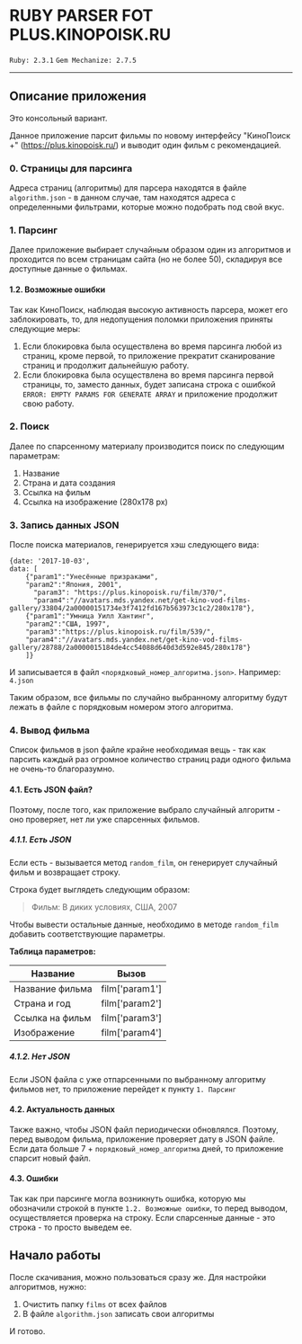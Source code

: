 # RUBY PARSER FOT PLUS.KINOPOISK.RU

`Ruby: 2.3.1`
`Gem Mechanize: 2.7.5`

-----------------------------

## Описание приложения
Это консольный вариант.

Данное приложение парсит фильмы по новому интерфейсу "КиноПоиск +" (https://plus.kinopoisk.ru/) и выводит один фильм с рекомендацией.

### 0. Страницы для парсинга

Адреса страниц (алгоритмы) для парсера находятся в файле `algorithm.json` - в данном случае, там находятся адреса с определенными фильтрами, которые можно подобрать под свой вкус.

### 1. Парсинг

Далее приложение выбирает случайным образом один из алгоритмов и проходится по всем страницам сайта (но не более 50), складируя все доступные данные о фильмах.

#### 1.2. Возможные ошибки

Так как КиноПоиск, наблюдая высокую активность парсера, может его заблокировать, то, для недопущения поломки приложения приняты следующие меры:

 1. Если блокировка была осуществлена во время парсинга любой из страниц, кроме первой, то приложение прекратит сканирование страниц и продолжит дальнейшую работу.
 2. Если блокировка была осуществлена во время парсинга первой страницы, то, заместо данных, будет записана строка с ошибкой `ERROR: EMPTY PARAMS FOR GENERATE ARRAY` и приложение продолжит свою работу.

### 2. Поиск
Далее по спарсенному материалу производится поиск по следующим параметрам:

 1. Название
 2. Страна и дата создания
 3. Ссылка на фильм
 4. Ссылка на изображение (280x178 px)

### 3. Запись данных JSON
После поиска материалов, генерируется хэш следующего вида:

    {date: '2017-10-03',
    data: [
	    {"param1":"Унесённые призраками",
	    "param2":"Япония, 2001",
		  "param3": "https://plus.kinopoisk.ru/film/370/",
		  "param4":"//avatars.mds.yandex.net/get-kino-vod-films-gallery/33804/2a00000151734e3f7412fd167b563973c1c2/280x178"},
		{"param1":"Умница Уилл Хантинг",
		"param2":"США, 1997",
		"param3":"https://plus.kinopoisk.ru/film/539/",
		"param4":"//avatars.mds.yandex.net/get-kino-vod-films-gallery/28788/2a0000015184de4cc54088d640d3d592e845/280x178"}
		]}

И записывается в файл `<порядковый_номер_алгоритма.json>`.
Например: `4.json`

Таким образом, все фильмы по случайно выбранному алгоритму будут лежать в файле с порядковым номером этого алгоритма.

### 4. Вывод фильма
Список фильмов в json файле крайне необходимая вещь - так как парсить каждый раз огромное количество страниц ради одного фильма не очень-то благоразумно.

#### 4.1. Есть JSON файл?
Поэтому, после того, как приложение выбрало случайный алгоритм - оно проверяет, нет ли уже спарсенных фильмов.

##### 4.1.1. Есть JSON
Если есть - вызывается метод `random_film`, он генерирует случайный фильм и возвращает строку.

Строка будет выглядеть следующим образом:

> Фильм: В диких условиях, США, 2007

Чтобы вывести остальные данные, необходимо в методе `random_film` добавить соответствующие параметры.

**Таблица параметров:**

Название        | Вызов
--------------- | ---------------
Название фильма | film['param1']
Страна и год    | film['param2']
Ссылка на фильм | film['param3']
Изображение     | film['param4']

##### 4.1.2. Нет JSON
Если JSON файла с уже отпарсенными по выбранному алгоритму фильмов нет, то приложение перейдет к пункту `1. Парсинг`

#### 4.2. Актуальность данных
Также важно, чтобы JSON файл периодически обновлялся. Поэтому, перед выводом фильма, приложение проверяет дату в JSON файле. Если дата больше 7 + `порядковый_номер_алгоритма` дней, то приложение спарсит новый файл.

#### 4.3. Ошибки
Так как при парсинге могла возникнуть ошибка, которую мы обозначили строкой в пункте `1.2. Возможные ошибки`, то перед выводом, осуществляется проверка на строку. Если спарсенные данные - это строка - то просто выведем ее.

##  <i class="icon-file"></i> Начало работы
После скачивания, можно пользоваться сразу же. Для настройки алгоритмов, нужно:

 1. Очистить папку `films` от всех файлов
 2. В файле `algorithm.json` записать свои алгоритмы

И готово.